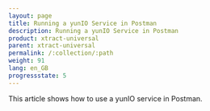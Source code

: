 ```yaml
---
layout: page
title: Running a yunIO Service in Postman
description: Running a yunIO Service in Postman
product: xtract-universal
parent: xtract-universal
permalink: /:collection/:path
weight: 91
lang: en_GB
progressstate: 5
---
```


This article shows how to use a yunIO service in Postman.

<!---
WIP: content in the KB-preview branch of the OH
-->